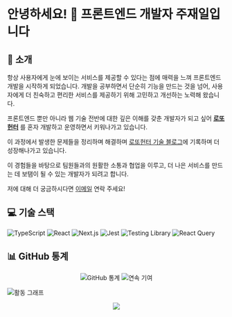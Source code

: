 # 안녕하세요! 👋 프론트엔드 개발자 주재일입니다

## 🚀 소개
항상 사용자에게 눈에 보이는 서비스를 제공할 수 있다는 점에 매력을 느껴 프론트엔드 개발을 시작하게 되었습니다. 개발을 공부하면서 단순히 기능을 만드는 것을 넘어, 사용자에게 더 친숙하고 편리한 서비스를 제공하기 위해 고민하고 개선하는 노력해 왔습니다.

프론트엔드 뿐만 아니라 웹 기술 전반에 대한 깊은 이해를 갖춘 개발자가 되고 싶어 **[로또헌터](https://lotto-hunter.co.kr)** 를 혼자 개발하고 운영하면서 키워나가고 있습니다.

이 과정에서 발생한 문제들을 정리하며 해결하며 [로또헌터 기술 블로그](https://mercury-mandible-d42.notion.site/1aebf65ec1fc805697c8d001cacd318d)에 기록하며 더 성장해나가고 있습니다.

이 경험들을 바탕으로 팀원들과의 원활한 소통과 협업을 이루고, 더 나은 서비스를 만드는 데 보탬이 될 수 있는 개발자가 되려고 합니다.

저에 대해 더 궁금하시다면 [이메일](sgsgself@naver.com) 연락 주세요!

## 💻 기술 스택
![TypeScript](https://img.shields.io/badge/-TypeScript-3178C6?style=flat-square&logo=typescript&logoColor=white)
![React](https://img.shields.io/badge/-React-61DAFB?style=flat-square&logo=react&logoColor=black)
![Next.js](https://img.shields.io/badge/-Next.js-000000?style=flat-square&logo=next.js&logoColor=white)
![Jest](https://img.shields.io/badge/-Jest-C21325?style=flat-square&logo=jest&logoColor=white)
![Testing Library](https://img.shields.io/badge/-Testing_Library-E33332?style=flat-square&logo=testing-library&logoColor=white)
![React Query](https://img.shields.io/badge/-React_Query-FF4154?style=flat-square&logo=react-query&logoColor=white)

## 📊 GitHub 통계
<div align="center">
  <img src="https://github-readme-stats.vercel.app/api?username=jaeilnet&show_icons=true&theme=radical" alt="GitHub 통계" />
  <img src="https://github-readme-streak-stats.herokuapp.com/?user=jaeilnet&theme=radical" alt="연속 기여" />
</div>

![활동 그래프](https://github-readme-activity-graph.vercel.app/graph?username=jaeilnet&theme=react-dark)

<div align="center">
  <img src="https://capsule-render.vercel.app/api?type=waving&color=gradient&height=150&section=footer" />
</div>

